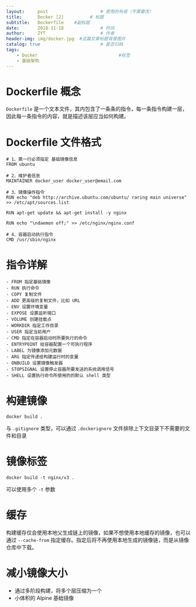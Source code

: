 ```yaml
---
layout:     post                    # 使用的布局（不需要改）
title:      Docker [2]          # 标题 
subtitle:   Dockerfile    #副标题
date:       2018-11-18              # 时间
author:     ZYT                     # 作者
header-img: img/docker.jpg  #这篇文章标题背景图片
catalog: true                       # 是否归档
tags:
    - Docker                               #标签
    - 基础架构
---
```


# Dockerfile 概念

`Dockerfile` 是一个文本文件，其内包含了一条条的指令，每一条指令构建一层，因此每一条指令的内容，就是描述该层应当如何构建。

# Dockerfile 文件格式

```
# 1、第一行必须指定 基础镜像信息
FROM ubuntu

# 2、维护者信息
MAINTAINER docker_user docker_user@email.com

# 3、镜像操作指令
RUN echo "deb http://archive.ubuntu.com/ubuntu/ raring main universe" >> /etc/apt/sources.list

RUN apt-get update && apt-get install -y nginx

RUN echo "\ndaemon off;" >> /etc/nginx/nginx.conf

# 4、容器启动执行指令
CMD /usr/sbin/nginx
```

# 指令详解

```
- FROM 指定基础镜像
- RUN 执行命令
- COPY 复制文件
- ADD 更高级的复制文件，比如 URL
- ENV 设置环境变量
- EXPOSE 设置监听端口
- VOLUME 创建挂载点
- WORKDIR 指定工作目录
- USER 指定当前用户
- CMD 指定在容器启动时所要执行的命令
- ENTRYPOINT 给容器配置一个可执行程序
- LABEL 为镜像添加元数据
- ARG 指定传递给构建运行时的变量
- ONBUILD 设置镜像触发器
- STOPSIGNAL 设置停止容器所要发送的系统调用信号
- SHELL 设置执行命令所使用的的默认 shell 类型
```

# 构建镜像

```
docker build .
```

与 `.gitignore` 类型，可以通过 `.dockerignore` 文件排除上下文目录下不需要的文件和目录

# 镜像标签

```
docker build -t nginx/v3 .
```

可以使用多个 `-t` 参数

# 缓存

构建缓存仅会使用本地父生成链上的镜像，如果不想使用本地缓存的镜像，也可以通过 `--cache-from` 指定缓存。指定后将不再使用本地生成的镜像链，而是从镜像仓库中下载。

# 减小镜像大小

- 通过多阶段构建，将多个层压缩为一个
- 小体积的 Alpine 基础镜像
